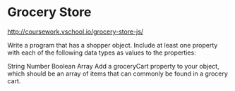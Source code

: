 # Grocery Store
http://coursework.vschool.io/grocery-store-js/

Write a program that has a shopper object. Include at least one property with each of the following data types as values to the properties:

String
Number
Boolean
Array
Add a groceryCart property to your object, which should be an array of items that can commonly be found in a grocery cart.